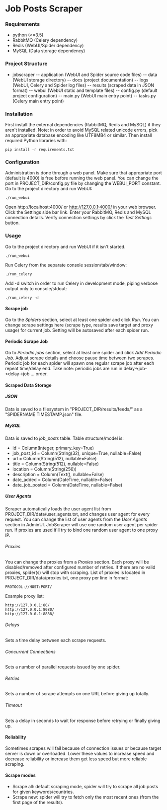 # Job Posts Scraper


### Requirements

- python (>=3.5)
- RabbitMQ (Celery dependency)
- Redis (WebUI/Spider dependency)
- MySQL (Data storage dependency)


### Project Structure

- jobscraper
-- application (WebUI and Spider source code files)
-- data (WebUI storage directory)
-- docs (project documentation)
-- logs (WebUI, Celery and Spider log files)
-- results (scraped data in JSON format)
-- webui (WebUI static and template files)
-- config.py (default project configuration)
-- main.py (WebUI main entry point)
-- tasks.py (Celery main entry point)


### Installation

First install the external dependencies (RabbitMQ, Redis and MySQL) if they aren't installed. Note: in order to avoid MySQL related unicode errors, pick an appropriate database encoding like UTF8MB4 or similar.
Then install required Python libraries with:
```
pip install -r requirements.txt
```


### Configuration

Administration is done through a web panel. Make sure that appropriate port (default is 4000) is free before running the web panel. You can change the port in PROJECT_DIR/config.py file by changing the WEBUI_PORT constant. Go to the project directory and run WebUI:
```
./run_webui
```

Open http://localhost:4000/ or http://127.0.0.1:4000/ in your web browser. Click the Settings side bar link. Enter your RabbitMQ, Redis and MySQL connection details. Verify connection settings by click the *Test Settings* button.


### Usage

Go to the project directory and run WebUI if it isn't started.
```
./run_webui
```

Run Celery from the separate console session/tab/window:
```
./run_celery
```
Add -d switch in order to run Celery in development mode, piping verbose output only to console/stdout:
```
./run_celery -d
```


#### Scrape job

Go to the *Spiders* section, select at least one spider and click *Run*. You can change scrape settings here (scrape type, results save target and proxy usage) for current job. Setting will be autosaved after each spider run.


#### Periodic Scrape Job

Go to *Periodic jobs* section, select at least one spider and click *Add Periodic Job*. Adjust scrape details and choose pause time between two scrapes. Periodic job for each spider will spawn one regular scrape job after each repeat time/delay end.
Take note: periodic jobs are run in delay->job->delay->job ... order.


#### Scraped Data Storage

##### JSON

Data is saved to a filesystem in "PROJECT_DIR/results/feeds/" as a "SPIDERNAME TIMESTAMP.json" file.

##### MySQL

Data is saved to *job_posts* table. Table structure/model is:

- id = Column(Integer, primary_key=True)
- job_post_id = Column(String(32), unique=True, nullable=False)
- url = Column(String(512), nullable=False)
- title = Column(String(512), nullable=False)
- location = Column(String(256))
- description = Column(Text(), nullable=False)
- date_added = Column(DateTime, nullable=False)
- date_job_posted = Column(DateTime, nullable=False)


##### User Agents

Scraper automatically loads the user agent list from PROJECT_DIR/data/user_agents.txt, and changes user agent for every request. You can change the list of user agents from the *User Agents* section in AdminUI. JobScraper will use one random user agent per spider run. If proxies are used it'll try to bind one random user agent to one proxy IP.


###### Proxies

You can change the proxies from a *Proxies* section.
Each proxy will be disabled/removed after configured number of retries. If there are no valid proxies, spider(s) will stop with scraping.
List of proxies is located in PROJECT_DIR/data/proxies.txt, one proxy per line in format:
```
PROTOCOL://HOST:PORT/
```
Example proxy list:
```
http://127.0.0.1:80/
http://127.0.0.1:8080/
http://127.0.0.1:8888/
```


###### Delays

Sets a time delay between each scrape requests.


###### Concurrent Connections

Sets a number of parallel requests issued by one spider.


###### Retries

Sets a number of scrape attempts on one URL before giving up totally.


###### Timeout

Sets a delay in seconds to wait for response before retrying or finally giving up.


#### Reliability

Sometimes scrapes will fail because of connection issues or because target server is down or overloaded. Lower these values to increase speed and decrease reliability or increase them get less speed but more reliable scraping.


#### Scrape modes

- Scrape all: default scraping mode, spider will try to scrape all job posts for given keywords/countries.
- Scrape new: spider will try to fetch only the most recent ones (from the first page of the results).
